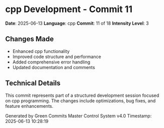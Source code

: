 ﻿# cpp Development - Commit 11

**Date**: 2025-06-13
**Language**: cpp
**Commit**: 11 of 18
**Intensity Level**: 3

## Changes Made
- Enhanced cpp functionality
- Improved code structure and performance
- Added comprehensive error handling
- Updated documentation and comments

## Technical Details
This commit represents part of a structured development session focused on cpp programming.
The changes include optimizations, bug fixes, and feature enhancements.

Generated by Green Commits Master Control System v4.0
Timestamp: 2025-06-13 10:28:19
